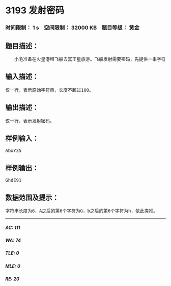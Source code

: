 # 3193 发射密码   
### 时间限制： 1 s&nbsp;&nbsp;&nbsp;&nbsp;空间限制： 32000 KB&nbsp;&nbsp;&nbsp;&nbsp;题目等级： 黄金  
## 题目描述：  

<pre>
　　小毛准备在火星港租飞船去冥王星旅游。飞船发射需要密码，先提供一串字符，包括大小写字母和数字，根据如下规则生成发射密码：计算字符串长度n，然后每个字符转换成其后第n个字符（其中大写字符转换成大写字符，小写字符转换成小写字符，数字转换成数字，其后第n个字符的含义是：将26个字母或10个数字按字典顺序排成圆圈，然后向后数n个）。
</pre>
  
  
## 输入描述：  

<pre>
仅一行，表示原始字符串，长度不超过100。
</pre>
  
  
## 输出描述：  

<pre>
仅一行，表示发射密码。
</pre>
  
  
## 样例输入：  

<pre>
AbxY35
</pre>
  
  
## 样例输出：  

<pre>
GhdE91
</pre>
  
  
## 数据范围及提示：  

<pre>
字符串长度为6，A之后的第6个字符为G，b之后的第6个字符为h，依此类推。
</pre>
  
  
***  

##### AC: 111  
##### WA: 74  
##### TLE: 0  
##### MLE: 0  
##### RE: 20  

